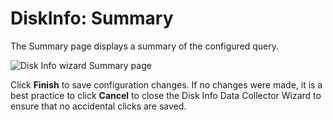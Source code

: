 # DiskInfo: Summary

The Summary page displays a summary of the configured query.

![Disk Info wizard Summary page](/img/product_docs/accessanalyzer/12.0/admin/datacollector/diskinfo/summary.webp)

Click **Finish** to save configuration changes. If no changes were made, it is a best practice to
click **Cancel** to close the Disk Info Data Collector Wizard to ensure that no accidental clicks
are saved.
